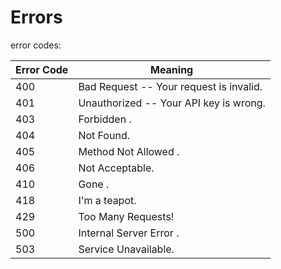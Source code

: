 # Errors


 error codes:


Error Code | Meaning
---------- | -------
400 | Bad Request -- Your request is invalid.
401 | Unauthorized -- Your API key is wrong.
403 | Forbidden . 
404 | Not Found. 
405 | Method Not Allowed . 
406 | Not Acceptable. 
410 | Gone . 
418 | I'm a teapot.
429 | Too Many Requests! 
500 | Internal Server Error . 
503 | Service Unavailable. 



